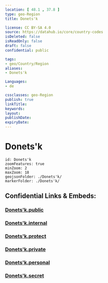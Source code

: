 ```yaml
---
location: [ 48.1 , 37.8 ] 
type: geo-Region
title: Donets'k

license: CC BY-SA 4.0
source: https://datahub.io/core/country-codes
isDeleted: false
isReadOnly: false
draft: false
confidential: public

tags:
- geo/Country/Region
aliases:
- Donets'k

Languages:
- de

cssclasses: geo-Region
publish: true
linkTitle: 
keywords: 
layout: 
publishDate: 
expiryDate: 
---
```


# Donets'k

```leaflet
id: Donets'k
zoomFeatures: true 
minZoom: 2 
maxZoom: 18
geojsonFolder: ./Donets'k/
markerFolder: ./Donets'k/
```


## Confidential Links & Embeds: 

### [Donets'k.public](/_public/\Earth\Continent\Europe\Europe~East\Ukraine\Regions~UkraineDonets'k.public.md) 

### [Donets'k.internal](/_internal/\Earth\Continent\Europe\Europe~East\Ukraine\Regions~UkraineDonets'k.internal.md) 

### [Donets'k.protect](/_protect/\Earth\Continent\Europe\Europe~East\Ukraine\Regions~UkraineDonets'k.protect.md) 

### [Donets'k.private](/_private/\Earth\Continent\Europe\Europe~East\Ukraine\Regions~UkraineDonets'k.private.md) 

### [Donets'k.personal](/_personal/\Earth\Continent\Europe\Europe~East\Ukraine\Regions~UkraineDonets'k.personal.md) 

### [Donets'k.secret](/_secret/\Earth\Continent\Europe\Europe~East\Ukraine\Regions~UkraineDonets'k.secret.md)

